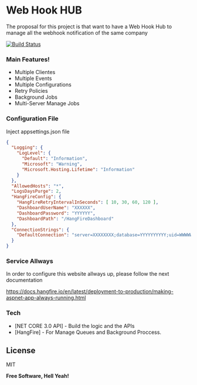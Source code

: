 # Web Hook HUB
The proposal for this project is that want to have a Web Hook Hub to manage all the webhook notification of the same company

[![Build Status](https://api.travis-ci.com/gmoreno90/webhookhub.svg?branch=develop)](https://travis-ci.com/github/gmoreno90/webhookhub)

### Main Features!
- Multiple Clientes
- Multiple Events
- Multiple Configurations
- Retry Policies
- Background Jobs
- Multi-Server Manage Jobs

### Configuration File
Inject appsettings.json file
```json
{
  "Logging": {
    "LogLevel": {
      "Default": "Information",
      "Microsoft": "Warning",
      "Microsoft.Hosting.Lifetime": "Information"
    }
  },
  "AllowedHosts": "*",
  "LogsDaysPurge": 2,
  "HangFireConfig": {
    "HangFireRetryIntervalInSeconds": [ 10, 30, 60, 120 ],
    "DashboardUserName": "XXXXXX",
    "DashboardPassword": "YYYYYY",
    "DashboardPath": "/HangFireDashboard"
  },
  "ConnectionStrings": {
    "DefaultConnection": "server=XXXXXXXX;database=YYYYYYYYYY;uid=WWWWWWWWW;password=ZZZZZZZZ;"
  }
}
```

### Service Allways

In order to configure this website allways up, please follow the next documentation

https://docs.hangfire.io/en/latest/deployment-to-production/making-aspnet-app-always-running.html


### Tech


* [NET CORE 3.0 API] - Build the logic and the APIs
* [HangFire] - For Manage Queues and Background Proccess.


License
----

MIT

**Free Software, Hell Yeah!**
